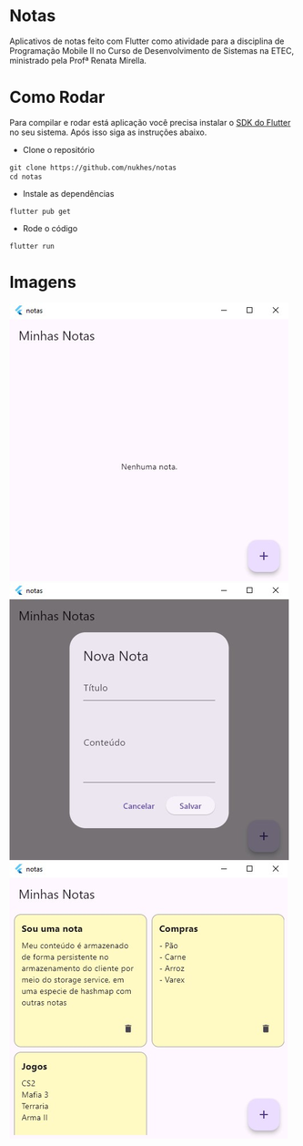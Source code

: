 # Notas
Aplicativos de notas feito com Flutter como atividade para a disciplina de Programação Mobile II no Curso de Desenvolvimento de Sistemas na ETEC, ministrado pela Profª Renata Mirella.

# Como Rodar
Para compilar e rodar está aplicação você precisa instalar o [SDK do Flutter](https://flutter.dev/) no seu sistema. Após isso siga as instruções abaixo.

- Clone o repositório
```
git clone https://github.com/nukhes/notas
cd notas
```

- Instale as dependências
```
flutter pub get
```

- Rode o código
```
flutter run
```

# Imagens
![Tela Inicial](static/01.jpg)
![Popup de Criação](static/02.jpg)
![Notas Diversas](static/03.jpg)